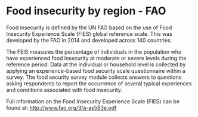 # Food insecurity by region - FAO

Food insecurity is defined by the UN FAO based on the use of Food Insecurity Experience Scale (FIES) global reference scale. This was developed by the FAO in 2014 and developed across 140 countries.

The FEIS measures the percentage of individuals in the population who have experienced food insecurity at moderate or severe levels during the reference period. Data at the individual or household level is collected by applying an experience-based food security scale questionnaire within a survey. The food security survey module collects answers to questions asking respondents to report the occurrence of several typical experiences and conditions associated with food insecurity. 

Full information on the Food Insecurity Experience Scale (FIES) can be found at: http://www.fao.org/3/a-as583e.pdf